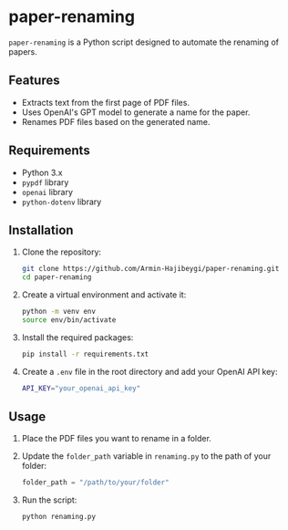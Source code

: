# paper-renaming
`paper-renaming` is a Python script designed to automate the renaming of papers.

## Features
- Extracts text from the first page of PDF files.
- Uses OpenAI's GPT model to generate a name for the paper.
- Renames PDF files based on the generated name.

## Requirements
- Python 3.x
- `pypdf` library
- `openai` library
- `python-dotenv` library

## Installation
1. Clone the repository:
    ```sh
    git clone https://github.com/Armin-Hajibeygi/paper-renaming.git
    cd paper-renaming
    ```

2. Create a virtual environment and activate it:
    ```sh
    python -m venv env
    source env/bin/activate 
    ```

3. Install the required packages:
    ```sh
    pip install -r requirements.txt
    ```

4. Create a `.env` file in the root directory and add your OpenAI API key:
    ```sh
    API_KEY="your_openai_api_key"
    ```

## Usage
1. Place the PDF files you want to rename in a folder.

2. Update the `folder_path` variable in `renaming.py` to the path of your folder:
    ```python
    folder_path = "/path/to/your/folder"
    ```

3. Run the script:
    ```sh
    python renaming.py
    ```